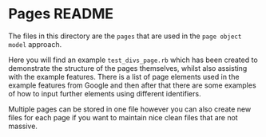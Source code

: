 # Pages README

The files in this directory are the `pages` that are used in the `page object model` approach.

Here you will find an example `test_divs_page.rb` which has been created to demonstrate the structure of the pages themselves, whilst also assisting with the example features. 
There is a list of page elements used in the example features from Google and then after that there are some examples of how to input further elements using different identifiers.

Multiple pages can be stored in one file however you can also create new files for each page if you want to maintain nice clean files that are not massive.